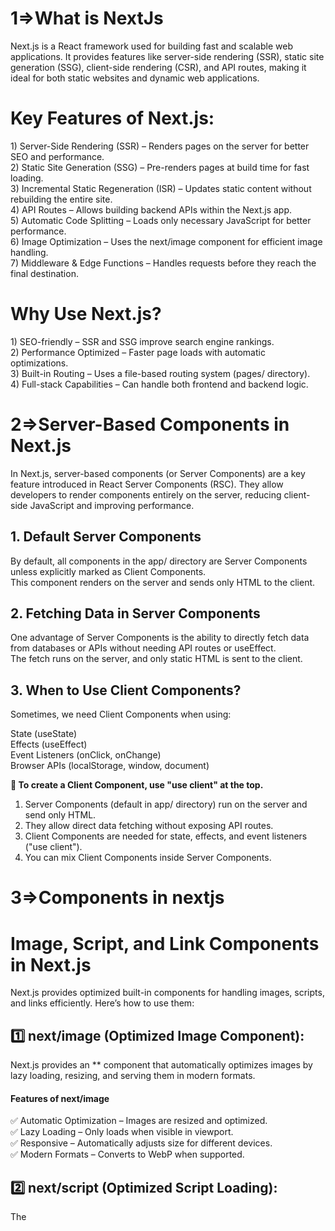 <h1>1=>What is NextJs</h1>
Next.js is a React framework used for building fast and scalable web applications. It provides features like server-side rendering (SSR), static site generation (SSG), client-side rendering (CSR), and API routes, making it ideal for both static websites and dynamic web applications.

<h1>Key Features of Next.js:</h1>
1) Server-Side Rendering (SSR) – Renders pages on the server for better SEO and performance.<br>
2) Static Site Generation (SSG) – Pre-renders pages at build time for fast loading.<br>
3) Incremental Static Regeneration (ISR) – Updates static content without rebuilding the entire site.<br>
4) API Routes – Allows building backend APIs within the Next.js app.<br>
5) Automatic Code Splitting – Loads only necessary JavaScript for better performance.<br>
6) Image Optimization – Uses the next/image component for efficient image handling.<br>
7) Middleware & Edge Functions – Handles requests before they reach the final destination.

<h1>Why Use Next.js?</h1>
1) SEO-friendly – SSR and SSG improve search engine rankings.<br>
2) Performance Optimized – Faster page loads with automatic optimizations.<br>
3) Built-in Routing – Uses a file-based routing system (pages/ directory).<br>
4) Full-stack Capabilities – Can handle both frontend and backend logic.


<h1>2=>Server-Based Components in Next.js</h1>

In Next.js, server-based components (or Server Components) are a key feature introduced in React Server Components (RSC). They allow developers to render components entirely on the server, reducing client-side JavaScript and improving performance.
<h2>1. Default Server Components</h2>
By default, all components in the app/ directory are Server Components unless explicitly marked as Client Components.<br>This component renders on the server and sends only HTML to the client.
<h2>2. Fetching Data in Server Components</h2>
One advantage of Server Components is the ability to directly fetch data from databases or APIs without needing API routes or useEffect.<br>
The fetch runs on the server, and only static HTML is sent to the client.


<h2>3. When to Use Client Components?</h2>
Sometimes, we need Client Components when using:<br>

State (useState)<br>
Effects (useEffect)<br>
Event Listeners (onClick, onChange)<br>
Browser APIs (localStorage, window, document)

**📌 To create a Client Component, use "use client" at the top.**
1) Server Components (default in app/ directory) run on the server and send only HTML.<br>
2) They allow direct data fetching without exposing API routes.<br>
3) Client Components are needed for state, effects, and event listeners ("use client").<br>
4) You can mix Client Components inside Server Components.<br>


<h1>3=>Components in nextjs</h1>
<h1>Image, Script, and Link Components in Next.js</h1>
Next.js provides optimized built-in components for handling images, scripts, and links efficiently. Here’s how to use them:

<h2>1️⃣ next/image (Optimized Image Component):</h2>
Next.js provides an *<Image>* component that automatically optimizes images by lazy loading, resizing, and serving them in modern formats.

<h4>Features of next/image</h4>
✅ Automatic Optimization – Images are resized and optimized.<br>
✅ Lazy Loading – Only loads when visible in viewport.<br>
✅ Responsive – Automatically adjusts size for different devices.<br>
✅ Modern Formats – Converts to WebP when supported.

<h2>2️⃣ next/script (Optimized Script Loading):</h2>
The <Script> component optimizes how external scripts are loaded in Next.js, improving performance.

<h4>Script Loading Strategies</h4>
beforeInteractive – Loads script before page is interactive.<br>
afterInteractive (default) – Loads script after hydration.<br>
lazyOnload – Loads script after page fully loads.<br>
✅ Improves performance by deferring unnecessary scripts.<br>
✅ Avoids render-blocking issues.<br>
✅ Better SEO and UX as scripts load efficiently.

<h2>3️⃣ next/link (Optimized Client-side Navigation):</h2>
The <Link> component enables client-side navigation between pages without full page reloads.

<h4>Why Use next/link?</h4>
✅ Pre-fetching – Loads page in the background for instant navigation.<br>
✅ Client-side Routing – No full page reloads.<br>
✅ SEO-friendly – Works with crawlers better than window.location.href.

<h1>4=>Creating an API Route in App Router</h1>
In Next.js (App Router), API routes are handled within the app directory using the Route Handlers feature. Unlike the Pages Router (pages/api/), API routes in the App Router are defined inside the app/api/ directory using the request handlers (GET, POST, etc.) within server components.

<h2>🔹 Creating an API Route in App Router:</h2>
You define API routes inside the app/api/ folder using route.js (JavaScript) .

<h2>🔹 Handling Different HTTP Methods:</h2>
Next.js App Router supports handling multiple HTTP methods in the same file .
Handling GET, POST, PUT, DELETE Requests
import { NextResponse } from "next/server";

export async function POST(request) {}<br>
 export async function GET(request) {}<br>
 export async function HEAD(request) {}<br>
  export async function PUT(request) {}<br>
  export async function DELETE(request) {}<br>
  export async function PATCH(request) {}<br>
  If `OPTIONS` is not defined, Next.js will automatically implement `OPTIONS` and set the appropriate Response `Allow` header depending on the other methods defined in the Route Handler.<br> export async function OPTIONS(request) {}

<h2>🔹 Handling Route Parameters (Dynamic API Routes)</h2>
To create dynamic API routes, use folder-based routing /api/user/:id .

<h1> 5=> Authentication in Next.js</h1>
This guide provides an overview of implementing authentication in a Next.js application. We will use NextAuth.js, a popular authentication library for Next.js, and JWT (JSON Web Tokens) for session management.<br>
<h2>Prerequisites</h2>
Node.js installed<br>
A Next.js application setup<br>
Basic knowledge of React and Next.js

<h2>Installation:</h2>
To get started, install the required dependencies:
npm install next-auth

<h1>Setting Up Authentication with NextAuth.js:</h1>
1.Create an API route for authentication:<br>Inside the pages/api/auth/ directory, create [...nextauth].js<br><br>
2.Set up environment variables:<br>Create a .env.local file in the root of your project:<br> Replace your_github_client_id and your_github_client_secret with actual GitHub OAuth credentials.<br><br>

3.Add authentication to your application:<br>Use useSession from next-auth/react in your components.


<h1>6=>Dynamic Routes:</h1>
Dynamic routing allows for flexible URL structures, enabling pages or endpoints to be generated based on dynamic parameters. This is useful in applications that require user profiles, product pages, or any resource-based navigation.

<h2>Features:</h2>
1) Enables pages to be generated dynamically <br>
2) Uses route parameters to fetch and display relevant content<br>
3) Supports nested and optional routes

<h2>Benefits</h2>

SEO-friendly URLs<br>
Improved user experience<br>
Scalability for large applications

<h2>Using useRouter:</h2>
The useRouter hook in Next.js provides access to the router object, which contains information about the current route. This is useful for fetching dynamic route parameters and handling navigation programmatically.

<h2>Key Features of useRouter</h2>

Access to dynamic route parameters (router.query)<br>
Programmatic navigation using router.push() and router.replace() <br>
Detect route changes with router.events

<h1> 7=> Creating a Layout Component:</h1>
In Next.js, layout components help maintain a consistent structure across multiple pages. You can create a layout component to wrap your pages, ensuring elements like the header, footer, sidebar, or navigation bar persist across different pages.

<h2>🏗️ Implementing Layouts:</h2>
1️⃣ Creating a Layout Component: <br>
The Layout component contains shared elements like the header, footer, and main content wrapper.
It helps in maintaining a consistent UI across all pages.
2️⃣ Using the Layout in Pages : <br>
You can wrap individual pages inside the Layout component to ensure consistency.
Example: The home page (index.js) can be wrapped inside the layout to include the navigation bar and footer.
3️⃣ Applying Layout Globally : <br>
In _app.js, you can wrap all pages with the Layout component to apply it globally.
This ensures that every page in your Next.js app automatically inherits the same layout.
4️⃣ Custom Layouts for Specific Pages:<br>
Next.js allows defining custom layouts per page.
You can define a getLayout function in a page file to apply a different layout for that specific page.
This is useful when different pages require different layouts, such as a dashboard or an admin panel.

<h2>🎨 Styling the Layout:</h2>
You can use Tailwind CSS, Material UI, or custom CSS to style the layout.
The layout can be designed to be responsive and mobile-friendly for better user experience.

<h2>✅ Benefits of Using Layouts in Next.js:</h2>
✔️ Avoids code duplication by reusing common UI elements.<br>
✔️ Maintains a consistent design across all pages.<br>
✔️ Improves code organization and readability.<br>
✔️ Allows custom layouts for different pages if needed.<br>

<h2>🚀 Next Steps:</h2>
Implement dynamic layouts based on user roles (e.g., admin vs. regular user).<br>
Optimize the layout for SEO and performance.<br>
Add dark mode support for a better user experience.






